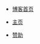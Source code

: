 - <a href="../blog/" >博客首页</a>

- <a href="../index.html" >主页</a>

- <a href="../page/donate.html" >赞助</a>
          